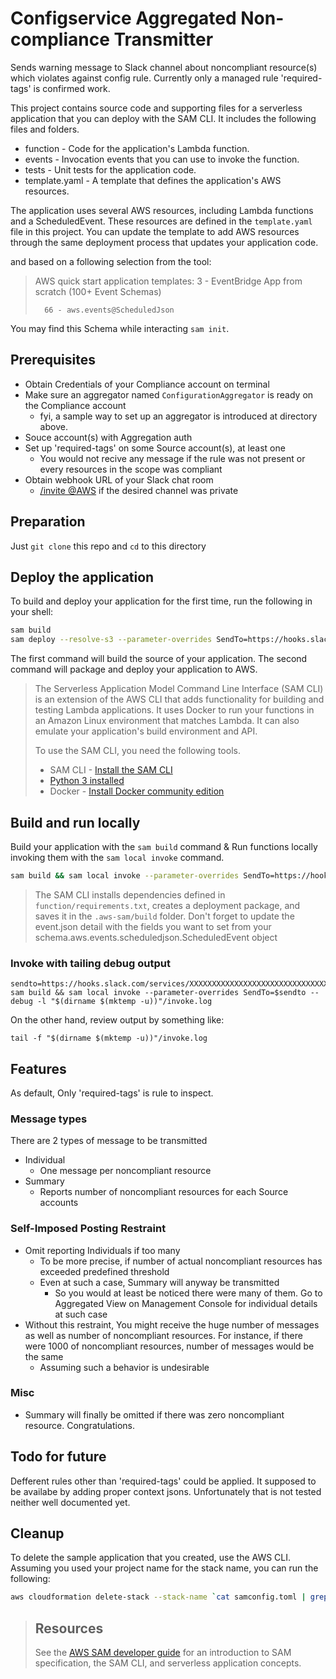 # Configservice Aggregated Non-compliance Transmitter

Sends warning message to Slack channel about noncompliant resource(s) which violates against config rule. Currently only a managed rule 'required-tags' is confirmed work.

This project contains source code and supporting files for a serverless application that you can deploy with the SAM CLI. It includes the following files and folders.

- function - Code for the application's Lambda function.
- events - Invocation events that you can use to invoke the function.
- tests - Unit tests for the application code.
- template.yaml - A template that defines the application's AWS resources.

The application uses several AWS resources, including Lambda functions and a ScheduledEvent. These resources are defined in the `template.yaml` file in this project. You can update the template to add AWS resources through the same deployment process that updates your application code.

and based on a following selection from the tool:

>
> AWS quick start application templates:
>         3 - EventBridge App from scratch (100+ Event Schemas)
>
>       66 - aws.events@ScheduledJson

You may find this Schema while interacting `sam init`.

## Prerequisites

- Obtain Credentials of your Compliance account on terminal
- Make sure an aggregator named `ConfigurationAggregator` is ready on the Compliance account
  - fyi, a sample way to set up an aggregator is introduced at directory above.
- Souce account(s) with Aggregation auth
- Set up 'required-tags' on some Source account(s), at least one
  - You would not recive any message if the rule was not present or every resources in the scope was compliant
- Obtain webhook URL of your Slack chat room
  - [/invite @AWS](https://docs.aws.amazon.com/chatbot/latest/adminguide/getting-started.html#chat-client-setup) if the desired channel was private

## Preparation

Just `git clone` this repo and `cd` to this directory

## Deploy the application

To build and deploy your application for the first time, run the following in your shell:

```bash
sam build
sam deploy --resolve-s3 --parameter-overrides SendTo=https://hooks.slack.com/services/XXXXXXXXXXXXXXXXXXXXXXXXXXXXXXXXXXXXXXXXXXXXXX
```

The first command will build the source of your application. The second command will package and deploy your application to AWS.

> The Serverless Application Model Command Line Interface (SAM CLI) is an extension of the AWS CLI that adds functionality for building and testing Lambda applications. It uses Docker to run your functions in an Amazon Linux environment that matches Lambda. It can also emulate your application's build environment and API.
> 
> To use the SAM CLI, you need the following tools.
> 
> * SAM CLI - [Install the SAM CLI](https://docs.aws.amazon.com/serverless-application-model/latest/developerguide/serverless-sam-cli-install.html)
> * [Python 3 installed](https://www.python.org/downloads/)
> * Docker - [Install Docker community edition](https://hub.docker.com/search/?type=edition&offering=community)

## Build and run locally

Build your application with the `sam build` command & Run functions locally invoking them with the `sam local invoke` command.

```bash
sam build && sam local invoke --parameter-overrides SendTo=https://hooks.slack.com/services/XXXXXXXXXXXXXXXXXXXXXXXXXXXXXXXXXXXXXXXXXXXXXX
```

> The SAM CLI installs dependencies defined in `function/requirements.txt`, creates a deployment package, and saves it in the `.aws-sam/build` folder.
> Don't forget to update the event.json detail with the fields you want to set from your schema.aws.events.scheduledjson.ScheduledEvent object

### Invoke with tailing debug output

```
sendto=https://hooks.slack.com/services/XXXXXXXXXXXXXXXXXXXXXXXXXXXXXXXXXXXXXXXXXXXXXX
sam build && sam local invoke --parameter-overrides SendTo=$sendto --debug -l "$(dirname $(mktemp -u))"/invoke.log
```

On the other hand, review output by something like:

`tail -f "$(dirname $(mktemp -u))"/invoke.log`

## Features

As default, Only 'required-tags' is rule to inspect.

### Message types

There are 2 types of message to be transmitted

- Individual
  - One message per noncompliant resource
- Summary
  - Reports number of noncompliant resources for each Source accounts


### Self-Imposed Posting Restraint

- Omit reporting Individuals if too many
  - To be more precise, if number of actual noncompliant resources has exceeded predefined threshold
  - Even at such a case, Summary will anyway be transmitted
    - So you would at least be noticed there were many of them. Go to Aggregated View on Management Console for individual details at such case
- Without this restraint, You might receive the huge number of messages as well as number of noncompliant resources. For instance, if there were 1000 of noncompliant resources, number of messages would be the same
  - Assuming such a behavior is undesirable

### Misc

- Summary will finally be omitted if there was zero noncompliant resource. Congratulations.

## Todo for future

Defferent rules other than 'required-tags' could be applied.
It supposed to be availabe by adding proper context jsons.
Unfortunately that is not tested neither well documented yet.

## Cleanup

To delete the sample application that you created, use the AWS CLI. Assuming you used your project name for the stack name, you can run the following:

```bash
aws cloudformation delete-stack --stack-name `cat samconfig.toml | grep -E '^stack_name' | awk '{print $NF}' | tr -d '"'`
```

> ## Resources
> 
> See the [AWS SAM developer guide](https://docs.aws.amazon.com/serverless-application-model/latest/developerguide/what-is-sam.html) for an introduction to SAM specification, the SAM CLI, and serverless application concepts.
